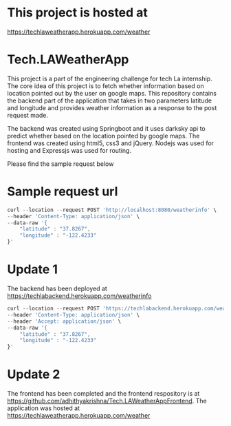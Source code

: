 # This project is hosted at 
https://techlaweatherapp.herokuapp.com/weather

# Tech.LAWeatherApp
This project is a part of the engineering challenge for tech La internship. The core idea of this project is to fetch whether information based on location pointed out by the user on google maps.  This repository contains the backend part of the application that takes in two parameters latitude and longitude and provides weather information as a response to the post request made. 

The backend was created using Springboot and it uses darksky api to predict whether based on the location pointed by google maps.
The frontend was created using html5, css3 and jQuery. Nodejs was used for hosting and Expressjs was used for routing.


Please find the sample request below

# Sample request url 

```javascript
curl --location --request POST 'http://localhost:8080/weatherinfo' \
--header 'Content-Type: application/json' \
--data-raw '{
	"latitude" : "37.8267",
	"longitude" : "-122.4233"
}'
```

# Update 1

The backend has been deployed at https://techlabackend.herokuapp.com/weatherinfo

```javascript
curl --location --request POST 'https://techlabackend.herokuapp.com/weatherinfo' \
--header 'Content-Type: application/json' \
--header 'Accept: application/json' \
--data-raw '{
	"latitude" : "37.8267",
	"longitude" : "-122.4233"
}'
```

# Update 2

The frontend has been completed and the frontend respository is at https://github.com/adhithyakrishna/Tech.LAWeatherAppFrontend. The application was hosted at https://techlaweatherapp.herokuapp.com/weather
